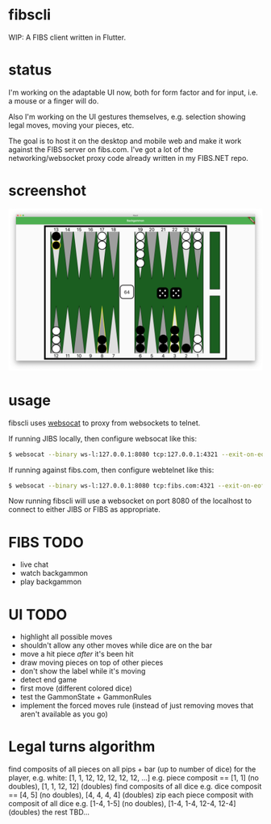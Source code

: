 # fibscli
WIP: A FIBS client written in Flutter.

# status
I'm working on the adaptable UI now, both for form factor and for input, i.e. a mouse or a finger will do.

Also I'm working on the UI gestures themselves, e.g. selection showing legal moves, moving your pieces, etc.

The goal is to host it on the desktop and mobile web and make it work against the FIBS server on fibs.com. I've got a lot of the networking/websocket proxy code already written in my FIBS.NET repo.

# screenshot
![screenshot](readme/screenshot.png)

# usage
fibscli uses [websocat](https://github.com/vi/websocat) to proxy from websockets to telnet.

If running JIBS locally, then configure websocat like this:

```sh
$ websocat --binary ws-l:127.0.0.1:8080 tcp:127.0.0.1:4321 --exit-on-eof -v
```

If running against fibs.com, then configure webtelnet like this:

```sh
$ websocat --binary ws-l:127.0.0.1:8080 tcp:fibs.com:4321 --exit-on-eof -v
```

Now running fibscli will use a websocket on port 8080 of the localhost to connect to either JIBS or FIBS as appropriate.

# FIBS TODO
- live chat
- watch backgammon
- play backgammon

# UI TODO
- highlight all possible moves
- shouldn't allow any other moves while dice are on the bar
- move a hit piece *after* it's been hit
- draw moving pieces on top of other pieces
- don't show the label while it's moving
- detect end game
- first move (different colored dice)
- test the GammonState + GammonRules
- implement the forced moves rule (instead of just removing moves that aren't available as you go)

# Legal turns algorithm
find composits of all pieces on all pips + bar (up to number of dice) for the player, e.g. white: [1, 1, 12, 12, 12, 12, 12, ...]
  e.g. piece composit == [1, 1] (no doubles),  [1, 1, 12, 12] (doubles)
find composits of all dice
  e.g. dice composit == [4, 5] (no doubles), [4, 4, 4, 4] (doubles)
zip each piece composit with composit of all dice
  e.g. [1-4, 1-5] (no doubles), [1-4, 1-4, 12-4, 12-4] (doubles)
the rest TBD...